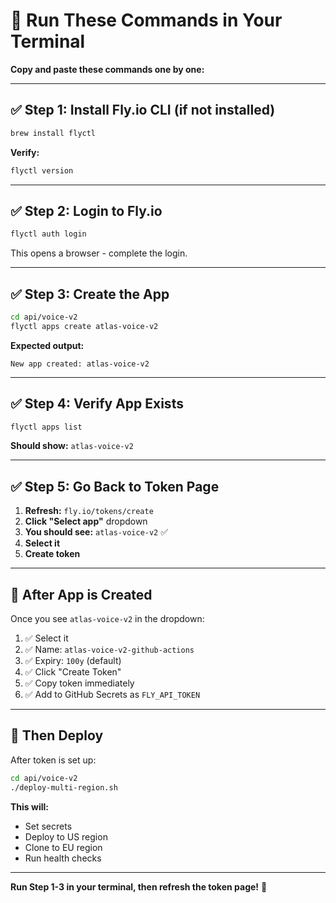 # 🚀 Run These Commands in Your Terminal

**Copy and paste these commands one by one:**

---

## ✅ **Step 1: Install Fly.io CLI (if not installed)**

```bash
brew install flyctl
```

**Verify:**
```bash
flyctl version
```

---

## ✅ **Step 2: Login to Fly.io**

```bash
flyctl auth login
```

This opens a browser - complete the login.

---

## ✅ **Step 3: Create the App**

```bash
cd api/voice-v2
flyctl apps create atlas-voice-v2
```

**Expected output:**
```
New app created: atlas-voice-v2
```

---

## ✅ **Step 4: Verify App Exists**

```bash
flyctl apps list
```

**Should show:** `atlas-voice-v2`

---

## ✅ **Step 5: Go Back to Token Page**

1. **Refresh:** `fly.io/tokens/create`
2. **Click "Select app"** dropdown
3. **You should see:** `atlas-voice-v2` ✅
4. **Select it**
5. **Create token**

---

## 🎯 **After App is Created**

Once you see `atlas-voice-v2` in the dropdown:
1. ✅ Select it
2. ✅ Name: `atlas-voice-v2-github-actions`
3. ✅ Expiry: `100y` (default)
4. ✅ Click "Create Token"
5. ✅ Copy token immediately
6. ✅ Add to GitHub Secrets as `FLY_API_TOKEN`

---

## 🚀 **Then Deploy**

After token is set up:

```bash
cd api/voice-v2
./deploy-multi-region.sh
```

**This will:**
- Set secrets
- Deploy to US region
- Clone to EU region
- Run health checks

---

**Run Step 1-3 in your terminal, then refresh the token page!** 🎯


